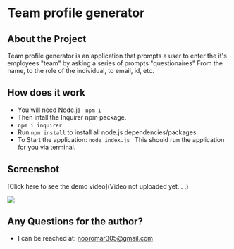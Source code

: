 # Team profile generator

## About the Project
Team profile generator is an application that prompts a user to enter the it's employees "team" by asking a series of prompts "questionaires"
From the name, to the role of the individual, to email, id, etc.

## How does it work
* You will need Node.js ``` npm i```
* Then intall the Inquirer npm package. 
* ```npm i inquirer ```
* Run ```npm install``` to install all node.js dependencies/packages.
* To Start the application: ```node index.js ``` This should run the application for you via terminal.

## Screenshot
[Click here to see the demo video](Video not uploaded yet. . .)

![](/Assets/ScreenShot.png)

## Any Questions for the author?
* I can be reached at: 
nooromar305@gmail.com 
